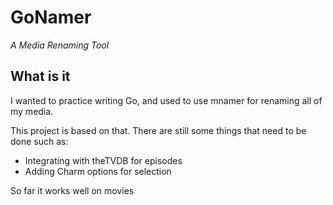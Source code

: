 # GoNamer 

*A Media Renaming Tool*

## What is it

I wanted to practice writing Go, and used to use mnamer
for renaming all of my media. 

This project is based on that. There are still some things
that need to be done such as:

* Integrating with theTVDB for episodes
* Adding Charm options for selection

So far it works well on movies
